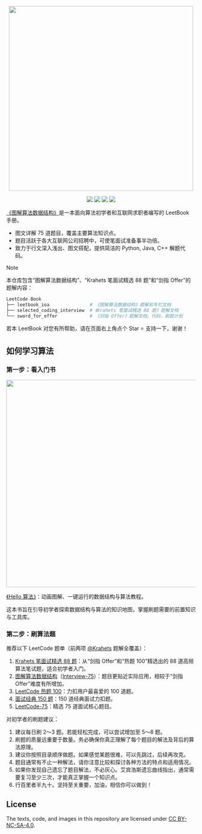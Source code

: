 <p align="center">
  <a href="https://leetcode-cn.com/leetbook/detail/illustration-of-algorithm/">
    <img src="https://pic.leetcode-cn.com/1599187248-gDiWnC-image.png" width="490">
  </a>
</p>

<p align="center">
  <img src="https://img.shields.io/badge/LeetCode%20tests-75%20accepted-brightgreen">
  <img src="https://img.shields.io/badge/Language-Python-teal">
  <img src="https://img.shields.io/badge/Language-Java-orange">
  <img src="https://img.shields.io/badge/Language-C++-blue">
</p>

[《图解算法数据结构》](https://leetcode-cn.com/leetbook/detail/illustration-of-algorithm/)是一本面向算法初学者和互联网求职者编写的 LeetBook 手册。

- 图文详解 75 道题目，覆盖主要算法知识点。
- 题目活跃于各大互联网公司招聘中，可使笔面试准备事半功倍。
- 致力于行文深入浅出、图文搭配，提供简洁的 Python, Java, C++ 解题代码。

> [!NOTE]  
>
> 本仓库包含“图解算法数据结构”、“Krahets 笔面试精选 88 题”和“剑指 Offer”的题解内容：
> 
> ```python
> LeetCode-Book
> ├── leetbook_ioa               # 《图解算法数据结构》题解和专栏文档
> ├── selected_coding_interview  # 《Krahets 笔面试精选 88 题》题解文档
> └── sword_for_offer            # 《剑指 Offer》题解文档、代码、刷题计划
> ```
>
> 若本 LeetBook 对您有所帮助，请在页面右上角点个 Star :star: 支持一下，谢谢！

## 如何学习算法

### 第一步：看入门书

<p align="center" href="https://github.com/krahets/hello-algo">
  <img src="https://www.hello-algo.com/index.assets/hello_algo_header.png" width="550">
</p>

[《Hello 算法》](https://github.com/krahets/hello-algo)：动画图解、一键运行的数据结构与算法教程。

这本书旨在引导初学者探索数据结构与算法的知识地图，掌握刷题需要的前置知识与工具库。

### 第二步：刷算法题

推荐以下 LeetCode 题单（前两项 [@Krahets](https://leetcode.cn/u/jyd/) 题解全覆盖）：

1. [Krahets 笔面试精选 88 题](https://leetcode.cn/studyplan/selected-coding-interview/)：从“剑指 Offer”和“热题 100”精选出的 88 道高频算法笔试题，适合初学者入门。
2. [图解算法数据结构](https://leetcode-cn.com/leetbook/detail/illustration-of-algorithm/)（[Interview-75](https://leetcode.cn/studyplan/coding-interviews/)）：题目更贴近实际应用，相较于“剑指 Offer”难度有所增加。
3. [LeetCode 热题 100](https://leetcode.cn/studyplan/top-100-liked/)：力扣用户最喜爱的 100 道题。
4. [面试经典 150 题](https://leetcode.cn/studyplan/top-interview-150/)：150 道经典面试力扣题。
5. [LeetCode-75](https://leetcode.cn/studyplan/leetcode-75/)：精选 75 道面试核心题目。

对初学者的刷题建议：

1. 建议每日刷 2～3 题。若能轻松完成，可以尝试增加至 5～8 题。
2. 刷题的质量远重要于数量。务必确保你真正理解了每个题目的解法及背后的算法原理。
3. 建议你按照目录顺序做题。如果感觉某题很难，可以先跳过，后续再攻克。
4. 题目通常有不止一种解法，请你注意比较和探讨各种方法的特点和适用情况。
5. 如果你发现自己遗忘了题目解法，不必灰心。艾宾浩斯遗忘曲线指出，通常需要复习至少三次，才能真正掌握一个知识点。
6. 行百里者半九十。坚持至关重要，加油，相信你可以做到！

## License

The texts, code, and images in this repository are licensed under [CC BY-NC-SA-4.0](https://creativecommons.org/licenses/by-nc-sa/4.0/).
